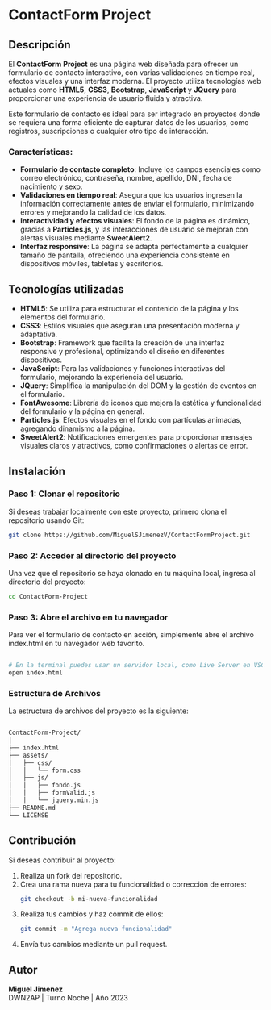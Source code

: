 # ContactForm Project

## Descripción

El **ContactForm Project** es una página web diseñada para ofrecer un formulario de contacto interactivo, con varias validaciones en tiempo real, efectos visuales y una interfaz moderna. El proyecto utiliza tecnologías web actuales como **HTML5**, **CSS3**, **Bootstrap**, **JavaScript** y **JQuery** para proporcionar una experiencia de usuario fluida y atractiva.

Este formulario de contacto es ideal para ser integrado en proyectos donde se requiera una forma eficiente de capturar datos de los usuarios, como registros, suscripciones o cualquier otro tipo de interacción.

### Características:

- **Formulario de contacto completo**: Incluye los campos esenciales como correo electrónico, contraseña, nombre, apellido, DNI, fecha de nacimiento y sexo.
- **Validaciones en tiempo real**: Asegura que los usuarios ingresen la información correctamente antes de enviar el formulario, minimizando errores y mejorando la calidad de los datos.
- **Interactividad y efectos visuales**: El fondo de la página es dinámico, gracias a **Particles.js**, y las interacciones de usuario se mejoran con alertas visuales mediante **SweetAlert2**.
- **Interfaz responsive**: La página se adapta perfectamente a cualquier tamaño de pantalla, ofreciendo una experiencia consistente en dispositivos móviles, tabletas y escritorios.

## Tecnologías utilizadas

- **HTML5**: Se utiliza para estructurar el contenido de la página y los elementos del formulario.
- **CSS3**: Estilos visuales que aseguran una presentación moderna y adaptativa.
- **Bootstrap**: Framework que facilita la creación de una interfaz responsive y profesional, optimizando el diseño en diferentes dispositivos.
- **JavaScript**: Para las validaciones y funciones interactivas del formulario, mejorando la experiencia del usuario.
- **JQuery**: Simplifica la manipulación del DOM y la gestión de eventos en el formulario.
- **FontAwesome**: Librería de iconos que mejora la estética y funcionalidad del formulario y la página en general.
- **Particles.js**: Efectos visuales en el fondo con partículas animadas, agregando dinamismo a la página.
- **SweetAlert2**: Notificaciones emergentes para proporcionar mensajes visuales claros y atractivos, como confirmaciones o alertas de error.

## Instalación

### Paso 1: Clonar el repositorio

Si deseas trabajar localmente con este proyecto, primero clona el repositorio usando Git:

```bash
git clone https://github.com/MiguelSJimenezV/ContactFormProject.git
```

### Paso 2: Acceder al directorio del proyecto

Una vez que el repositorio se haya clonado en tu máquina local, ingresa al directorio del proyecto:

```bash
cd ContactForm-Project
```

### Paso 3: Abre el archivo en tu navegador

Para ver el formulario de contacto en acción, simplemente abre el archivo index.html en tu navegador web favorito.

```bash

# En la terminal puedes usar un servidor local, como Live Server en VSCode, o abrir el archivo directamente:
open index.html
```

### Estructura de Archivos

La estructura de archivos del proyecto es la siguiente:

```bash

ContactForm-Project/
│
├── index.html
├── assets/
│   ├── css/
│   │   └── form.css
│   ├── js/
│   │   ├── fondo.js
│   │   ├── formValid.js
│   │   └── jquery.min.js
├── README.md
└── LICENSE
```

## Contribución

Si deseas contribuir al proyecto:

1. Realiza un fork del repositorio.
2. Crea una rama nueva para tu funcionalidad o corrección de errores:
   ```bash
   git checkout -b mi-nueva-funcionalidad
   ```
3. Realiza tus cambios y haz commit de ellos:
   ```bash
   git commit -m "Agrega nueva funcionalidad"
   ```
4. Envía tus cambios mediante un pull request.

## Autor

**Miguel Jimenez**\
DWN2AP | Turno Noche | Año 2023

